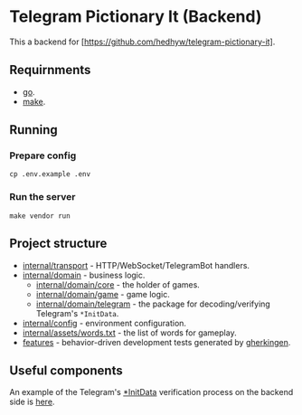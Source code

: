# Telegram Pictionary It (Backend)

This a backend for [https://github.com/hedhyw/telegram-pictionary-it].

## Requirnments

- [go](https://go.dev/doc/install).
- [make](https://en.wikipedia.org/wiki/Make_(software)).

## Running

### Prepare config

```shell
cp .env.example .env
```

### Run the server

```shell
make vendor run
```

## Project structure

- [internal/transport](internal/transport) - HTTP/WebSocket/TelegramBot handlers.
- [internal/domain](internal/domain) - business logic.
    - [internal/domain/core](internal/domain/core) - the holder of games.
    - [internal/domain/game](internal/domain/game) - game logic.
    - [internal/domain/telegram](internal/domain/telegram) - the package for decoding/verifying Telegram's `*InitData`.
- [internal/config](internal/config) - environment configuration.
- [internal/assets/words.txt](internal/assets/words.txt) - the list of words for gameplay.
- [features](features) - behavior-driven development tests generated by [gherkingen](https://github.com/hedhyw/gherkingen).

## Useful components

An example of the Telegram's [*InitData](https://core.telegram.org/bots/webapps#validating-data-received-via-the-mini-app) verification process on the backend side is [here](internal/domain/telegram/telegram.go).
